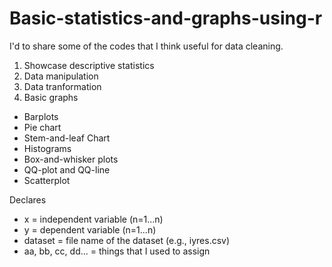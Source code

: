 # Basic-statistics-and-graphs-using-r

I'd to share some of the codes that I think useful for data cleaning. 

1. Showcase descriptive statistics
2. Data manipulation
3. Data tranformation
4. Basic graphs
  - Barplots
  - Pie chart
  - Stem-and-leaf Chart
  - Histograms
  - Box-and-whisker plots
  - QQ-plot and QQ-line
  - Scatterplot

Declares
- x = independent variable (n=1...n)
- y = dependent variable (n=1...n)
- dataset = file name of the dataset (e.g., iyres.csv)
- aa, bb, cc, dd... = things that I used to assign


